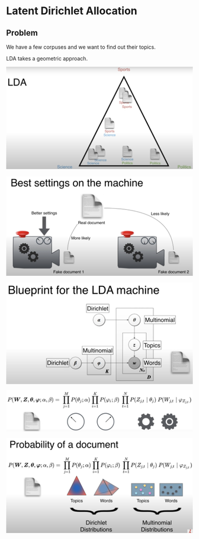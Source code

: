 # Latent Dirichlet Allocation

## Problem
We have a few corpuses and we want to find out their topics.

LDA takes a geometric approach.

![images/LDA.png](images/LDA.png)

![images/best_setting.png](images/best_setting.png)

![images/blueprint.png](images/blueprint.png)

![images/setting.png](images/setting.png)

![images/setting_2.png](images/setting_2.png)

